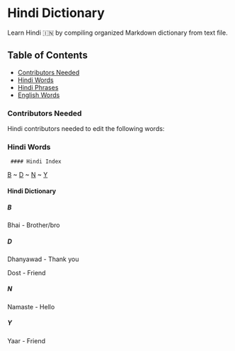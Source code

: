 # Hindi Dictionary
Learn Hindi :india: by compiling organized Markdown dictionary from text file.

## Table of Contents

- [Contributors Needed](#contribute)
- [Hindi Words](#hindi--word)
- [Hindi Phrases](#hindi--phrase)
- [English Words](#english--word)

### <a name="contribute"></a>Contributors Needed
Hindi contributors needed to edit the following words:

### <a name="hindi--word"></a>Hindi Words

	 #### Hindi Index

[B](#hindi--b) ~ [D](#hindi--d) ~ [N](#hindi--n) ~ [Y](#hindi--y)

#### Hindi Dictionary

##### B
Bhai - Brother/bro


##### D
Dhanyawad - Thank you

Dost - Friend


##### N
Namaste - Hello


##### Y
Yaar - Friend

